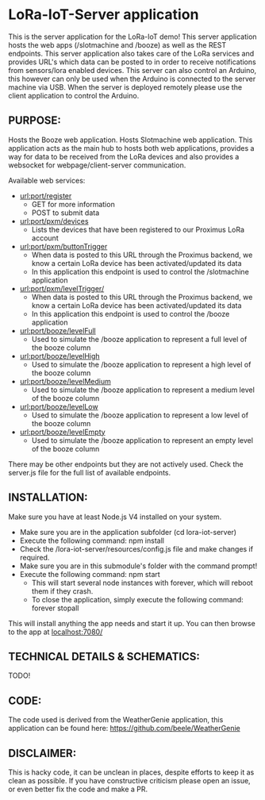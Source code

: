 LoRa-IoT-Server application
===========================
This is the server application for the LoRa-IoT demo!
This server application hosts the web apps (/slotmachine and /booze) as well as the REST endpoints.
This server application also takes care of the LoRa services and provides URL's which data can be posted to in order to receive notifications from sensors/lora enabled devices.
This server can also control an Arduino, this however can only be used when the Arduino is connected to the server machine via USB. When the server is deployed remotely please
use the client application to control the Arduino.

PURPOSE:
--------
Hosts the Booze web application.
Hosts Slotmachine web application.
This application acts as the main hub to hosts both web applications, provides a way for data to be received from the LoRa devices and also provides a websocket for 
webpage/client-server communication.

Available web services:

- [url:port/register](http://localhost:7080/register)
    - GET for more information
    - POST to submit data
- [url:port/pxm/devices](http://localhost:7080/pxm/devices)
    - Lists the devices that have been registered to our Proximus LoRa account
- [url:port/pxm/buttonTrigger](http://localhost:7080/pxm/buttonTrigger)
    - When data is posted to this URL through the Proximus backend, we know a certain LoRa device has been activated/updated its data
    - In this application this endpoint is used to control the /slotmachine application
- [url:port/pxm/levelTrigger/](http://localhost:7080/pxm/levelTrigger/)
    - When data is posted to this URL through the Proximus backend, we know a certain LoRa device has been activated/updated its data
    - In this application this endpoint is used to control the /booze application
- [url:port/booze/levelFull](http://localhost:7080/booze/levelFull)
    - Used to simulate the /booze application to represent a full level of the booze column
- [url:port/booze/levelHigh](http://localhost:7080/booze/levelHigh)
    - Used to simulate the /booze application to represent a high level of the booze column
- [url:port/booze/levelMedium](http://localhost:7080/booze/levelMedium)
    - Used to simulate the /booze application to represent a medium level of the booze column
- [url:port/booze/levelLow](http://localhost:7080/booze/levelLow)
    - Used to simulate the /booze application to represent a low level of the booze column
- [url:port/booze/levelEmpty](http://localhost:7080/booze/levelEmpty)
    - Used to simulate the /booze application to represent an empty level of the booze column
    
There may be other endpoints but they are not actively used. Check the server.js file for the full list of available endpoints.


INSTALLATION:
-------------
Make sure you have at least Node.js V4 installed on your system.

- Make sure you are in the application subfolder (cd lora-iot-server)
- Execute the following command: npm install
- Check the /lora-iot-server/resources/config.js file and make changes if required.
- Make sure you are in this submodule's folder with the command prompt!
- Execute the following command: npm start
    - This will start several node instances with forever, which will reboot them if they crash.
    - To close the application, simply execute the following command: forever stopall

This will install anything the app needs and start it up.
You can then browse to the app at [localhost:7080/](http://localhost:7080/)

TECHNICAL DETAILS & SCHEMATICS:
-------------------------------
TODO!

CODE:
-----
The code used is derived from the WeatherGenie application, this application can be found here: https://github.com/beele/WeatherGenie

DISCLAIMER:
-----------
This is hacky code, it can be unclean in places, despite efforts to keep it as clean as possible.
If you have constructive criticism please open an issue, or even better fix the code and make a PR.